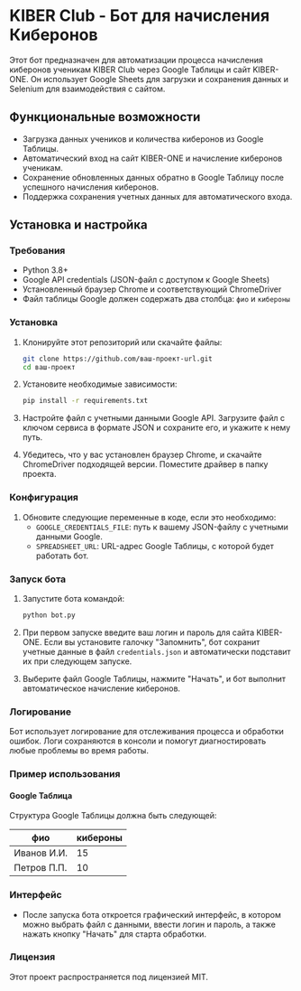 # KIBER Club - Бот для начисления Киберонов

Этот бот предназначен для автоматизации процесса начисления киберонов ученикам KIBER Club через Google Таблицы и сайт KIBER-ONE. Он использует Google Sheets для загрузки и сохранения данных и Selenium для взаимодействия с сайтом.

## Функциональные возможности

- Загрузка данных учеников и количества киберонов из Google Таблицы.
- Автоматический вход на сайт KIBER-ONE и начисление киберонов ученикам.
- Сохранение обновленных данных обратно в Google Таблицу после успешного начисления киберонов.
- Поддержка сохранения учетных данных для автоматического входа.

## Установка и настройка

### Требования

- Python 3.8+
- Google API credentials (JSON-файл с доступом к Google Sheets)
- Установленный браузер Chrome и соответствующий ChromeDriver
- Файл таблицы Google должен содержать два столбца: `фио` и `кибероны`

### Установка

1. Клонируйте этот репозиторий или скачайте файлы:
   ```bash
   git clone https://github.com/ваш-проект-url.git
   cd ваш-проект

2. Установите необходимые зависимости:
   ```bash
   pip install -r requirements.txt
   ```

3. Настройте файл с учетными данными Google API. Загрузите файл с ключом сервиса в формате JSON и сохраните его, и укажите к нему путь.

4. Убедитесь, что у вас установлен браузер Chrome, и скачайте ChromeDriver подходящей версии. Поместите драйвер в папку проекта.

### Конфигурация
1. Обновите следующие переменные в коде, если это необходимо:
    * `GOOGLE_CREDENTIALS_FILE`: путь к вашему JSON-файлу с учетными данными Google.
    * `SPREADSHEET_URL`: URL-адрес Google Таблицы, с которой будет работать бот.


### Запуск бота
1. Запустите бота командой:
    ```bash
    python bot.py
    ```

2. При первом запуске введите ваш логин и пароль для сайта KIBER-ONE. Если вы установите галочку "Запомнить", бот сохранит учетные данные в файл `credentials.json` и автоматически подставит их при следующем запуске.

3. Выберите файл Google Таблицы, нажмите "Начать", и бот выполнит автоматическое начисление киберонов.


### Логирование

Бот использует логирование для отслеживания процесса и обработки ошибок. Логи сохраняются в консоли и помогут диагностировать любые проблемы во время работы.

### Пример использования

#### Google Таблица

Структура Google Таблицы должна быть следующей:

| фио | кибероны |
| --- | --- |
| Иванов И.И. | 15| 
|Петров П.П. | 10 |


### Интерфейс
* После запуска бота откроется графический интерфейс, в котором можно выбрать файл с данными, ввести логин и пароль, а также нажать кнопку "Начать" для старта обработки.


### Лицензия
Этот проект распространяется под лицензией MIT.


